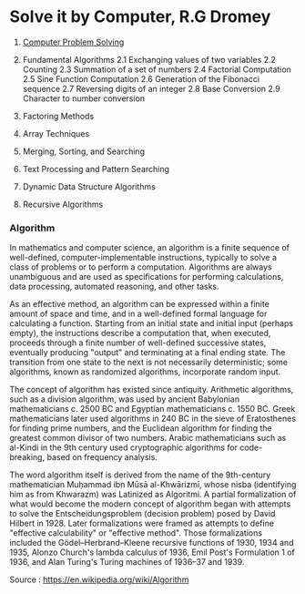# Solve it by Computer, R.G Dromey

1. [Computer Problem Solving](https://github.com/CatalaniCD/computer_science/edit/main/0.%20algorithms/algorithms.md)
2. Fundamental Algorithms
    2.1 Exchanging values of two variables
    2.2 Counting
    2.3 Summation of a set of numbers
    2.4 Factorial Computation
    2.5 Sine Function Computation
    2.6 Generation of the Fibonacci sequence
    2.7 Reversing digits of an integer
    2.8 Base Conversion
    2.9 Character to number conversion

3. Factoring Methods
4. Array Techniques
5. Merging, Sorting, and Searching
6. Text Processing and Pattern Searching
7. Dynamic Data Structure Algorithms
8. Recursive Algorithms

### Algorithm

In mathematics and computer science, an algorithm is a finite sequence of well-defined, 
computer-implementable instructions, typically to solve a class of problems or to perform a computation.
Algorithms are always unambiguous and are used as specifications for performing calculations, data processing, automated reasoning, and other tasks.

As an effective method, an algorithm can be expressed within a finite amount of space and time,
and in a well-defined formal language for calculating a function.
Starting from an initial state and initial input (perhaps empty), the instructions describe a computation that, when executed, 
proceeds through a finite number of well-defined successive states, eventually producing "output" and terminating at a final ending state. 
The transition from one state to the next is not necessarily deterministic; some algorithms, known as randomized algorithms, incorporate random input.

The concept of algorithm has existed since antiquity. Arithmetic algorithms, such as a division algorithm, 
was used by ancient Babylonian mathematicians c. 2500 BC and Egyptian mathematicians c. 1550 BC.
Greek mathematicians later used algorithms in 240 BC in the sieve of Eratosthenes for finding prime numbers,
and the Euclidean algorithm for finding the greatest common divisor of two numbers.
Arabic mathematicians such as al-Kindi in the 9th century used cryptographic algorithms for code-breaking, 
based on frequency analysis.

The word algorithm itself is derived from the name of the 9th-century mathematician Muḥammad ibn Mūsā al-Khwārizmī, 
whose nisba (identifying him as from Khwarazm) was Latinized as Algoritmi. A partial formalization of what would become 
the modern concept of algorithm began with attempts to solve the Entscheidungsproblem (decision problem) posed by David Hilbert in 1928. 
Later formalizations were framed as attempts to define "effective calculability" or "effective method".
Those formalizations included the Gödel–Herbrand–Kleene recursive functions of 1930, 1934 and 1935, 
Alonzo Church's lambda calculus of 1936, Emil Post's Formulation 1 of 1936, and Alan Turing's Turing machines of 1936–37 and 1939.

Source : https://en.wikipedia.org/wiki/Algorithm
